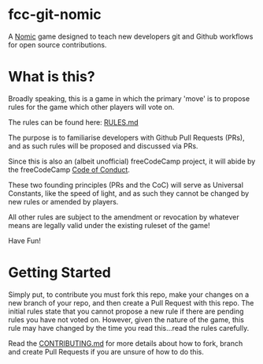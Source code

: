 # fcc-git-nomic
A [Nomic](http://nomic.net) game designed to teach new developers git and Github workflows for open source contributions.

# What is this?

Broadly speaking, this is a game in which the primary 'move' is to propose rules for the game which other players will vote on.

The rules can be found here: [RULES.md](https://github.com/JacksonBates/fcc-git-nomic/blob/master/RULES.md)

The purpose is to familiarise developers with Github Pull Requests (PRs), and as such rules will be proposed and discussed via PRs.

Since this is also an (albeit unofficial) freeCodeCamp project, it will abide by the freeCodeCamp [Code of Conduct](https://freecodecamp.org/code-of-conduct).

These two founding principles (PRs and the CoC) will serve as Universal Constants, like the speed of light, and as such they cannot be changed by new rules or amended by players.

All other rules are subject to the amendment or revocation by whatever means are legally valid under the existing ruleset of the game!

Have Fun! 

# Getting Started

Simply put, to contribute you must fork this repo, make your changes on a new branch of your repo, and then create a Pull Request with this repo. The initial rules state that you cannot propose a new rule if there are pending rules you have not voted on. However, given the nature of the game, this rule may have changed by the time you read this...read the rules carefully.

Read the [CONTRIBUTING.md](https://github.com/JacksonBates/fcc-git-nomic/blob/master/CONTRIBUTING.md) for more details about how to fork, branch and create Pull Requests if you are unsure of how to do this.
